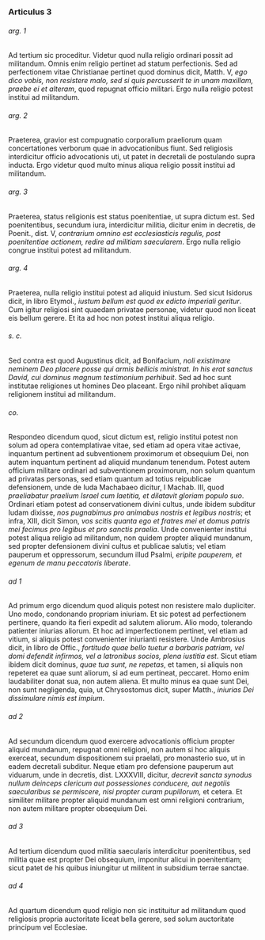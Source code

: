 ### Articulus 3

###### arg. 1
Ad tertium sic proceditur. Videtur quod nulla religio ordinari possit ad militandum. Omnis enim religio pertinet ad statum perfectionis. Sed ad perfectionem vitae Christianae pertinet quod dominus dicit, Matth. V, *ego dico vobis, non resistere malo, sed si quis percusserit te in unam maxillam, praebe ei et alteram*, quod repugnat officio militari. Ergo nulla religio potest institui ad militandum.

###### arg. 2
Praeterea, gravior est compugnatio corporalium praeliorum quam concertationes verborum quae in advocationibus fiunt. Sed religiosis interdicitur officio advocationis uti, ut patet in decretali de postulando supra inducta. Ergo videtur quod multo minus aliqua religio possit institui ad militandum.

###### arg. 3
Praeterea, status religionis est status poenitentiae, ut supra dictum est. Sed poenitentibus, secundum iura, interdicitur militia, dicitur enim in decretis, de Poenit., dist. V, *contrarium omnino est ecclesiasticis regulis, post poenitentiae actionem, redire ad militiam saecularem*. Ergo nulla religio congrue institui potest ad militandum.

###### arg. 4
Praeterea, nulla religio institui potest ad aliquid iniustum. Sed sicut Isidorus dicit, in libro Etymol., *iustum bellum est quod ex edicto imperiali geritur*. Cum igitur religiosi sint quaedam privatae personae, videtur quod non liceat eis bellum gerere. Et ita ad hoc non potest institui aliqua religio.

###### s. c.
Sed contra est quod Augustinus dicit, ad Bonifacium, *noli existimare neminem Deo placere posse qui armis bellicis ministrat. In his erat sanctus David, cui dominus magnum testimonium perhibuit*. Sed ad hoc sunt institutae religiones ut homines Deo placeant. Ergo nihil prohibet aliquam religionem institui ad militandum.

###### co.
Respondeo dicendum quod, sicut dictum est, religio institui potest non solum ad opera contemplativae vitae, sed etiam ad opera vitae activae, inquantum pertinent ad subventionem proximorum et obsequium Dei, non autem inquantum pertinent ad aliquid mundanum tenendum. Potest autem officium militare ordinari ad subventionem proximorum, non solum quantum ad privatas personas, sed etiam quantum ad totius reipublicae defensionem, unde de Iuda Machabaeo dicitur, I Machab. III, quod *praeliabatur praelium Israel cum laetitia, et dilatavit gloriam populo suo*. Ordinari etiam potest ad conservationem divini cultus, unde ibidem subditur Iudam dixisse, *nos pugnabimus pro animabus nostris et legibus nostris*; et infra, XIII, dicit Simon, *vos scitis quanta ego et fratres mei et domus patris mei fecimus pro legibus et pro sanctis praelia*. Unde convenienter institui potest aliqua religio ad militandum, non quidem propter aliquid mundanum, sed propter defensionem divini cultus et publicae salutis; vel etiam pauperum et oppressorum, secundum illud Psalmi, *eripite pauperem, et egenum de manu peccatoris liberate*.

###### ad 1
Ad primum ergo dicendum quod aliquis potest non resistere malo dupliciter. Uno modo, condonando propriam iniuriam. Et sic potest ad perfectionem pertinere, quando ita fieri expedit ad salutem aliorum. Alio modo, tolerando patienter iniurias aliorum. Et hoc ad imperfectionem pertinet, vel etiam ad vitium, si aliquis potest convenienter iniurianti resistere. Unde Ambrosius dicit, in libro de Offic., *fortitudo quae bello tuetur a barbaris patriam, vel domi defendit infirmos, vel a latronibus socios, plena iustitia est*. Sicut etiam ibidem dicit dominus, *quae tua sunt, ne repetas*, et tamen, si aliquis non repeteret ea quae sunt aliorum, si ad eum pertineat, peccaret. Homo enim laudabiliter donat sua, non autem aliena. Et multo minus ea quae sunt Dei, non sunt negligenda, quia, ut Chrysostomus dicit, super Matth., *iniurias Dei dissimulare nimis est impium*.

###### ad 2
Ad secundum dicendum quod exercere advocationis officium propter aliquid mundanum, repugnat omni religioni, non autem si hoc aliquis exerceat, secundum dispositionem sui praelati, pro monasterio suo, ut in eadem decretali subditur. Neque etiam pro defensione pauperum aut viduarum, unde in decretis, dist. LXXXVIII, dicitur, *decrevit sancta synodus nullum deinceps clericum aut possessiones conducere, aut negotiis saecularibus se permiscere, nisi propter curam pupillorum,* et cetera. Et similiter militare propter aliquid mundanum est omni religioni contrarium, non autem militare propter obsequium Dei.

###### ad 3
Ad tertium dicendum quod militia saecularis interdicitur poenitentibus, sed militia quae est propter Dei obsequium, imponitur alicui in poenitentiam; sicut patet de his quibus iniungitur ut militent in subsidium terrae sanctae.

###### ad 4
Ad quartum dicendum quod religio non sic instituitur ad militandum quod religiosis propria auctoritate liceat bella gerere, sed solum auctoritate principum vel Ecclesiae.

